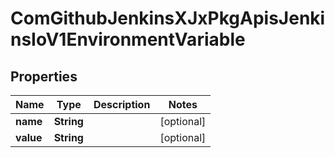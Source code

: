 
# ComGithubJenkinsXJxPkgApisJenkinsIoV1EnvironmentVariable

## Properties
Name | Type | Description | Notes
------------ | ------------- | ------------- | -------------
**name** | **String** |  |  [optional]
**value** | **String** |  |  [optional]



